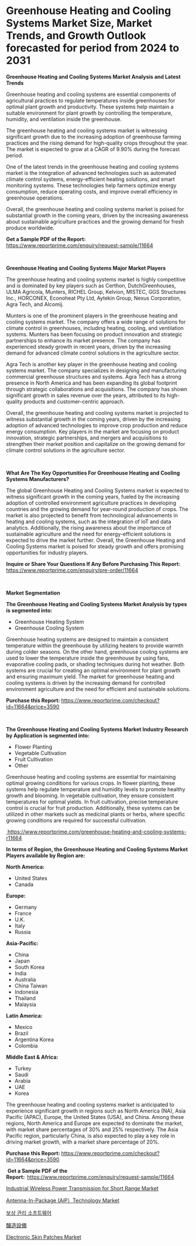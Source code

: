 <p><h1>Greenhouse Heating and Cooling Systems Market Size, Market Trends, and Growth Outlook forecasted for period from 2024 to 2031</h1></p><p><strong>Greenhouse Heating and Cooling Systems Market Analysis and Latest Trends</strong></p>
<p><p>Greenhouse heating and cooling systems are essential components of agricultural practices to regulate temperatures inside greenhouses for optimal plant growth and productivity. These systems help maintain a suitable environment for plant growth by controlling the temperature, humidity, and ventilation inside the greenhouse.</p><p>The greenhouse heating and cooling systems market is witnessing significant growth due to the increasing adoption of greenhouse farming practices and the rising demand for high-quality crops throughout the year. The market is expected to grow at a CAGR of 9.90% during the forecast period.</p><p>One of the latest trends in the greenhouse heating and cooling systems market is the integration of advanced technologies such as automated climate control systems, energy-efficient heating solutions, and smart monitoring systems. These technologies help farmers optimize energy consumption, reduce operating costs, and improve overall efficiency in greenhouse operations.</p><p>Overall, the greenhouse heating and cooling systems market is poised for substantial growth in the coming years, driven by the increasing awareness about sustainable agriculture practices and the growing demand for fresh produce worldwide.</p></p>
<p><strong>Get a Sample PDF of the Report:&nbsp;</strong> <a href="https://www.reportprime.com/enquiry/request-sample/11664">https://www.reportprime.com/enquiry/request-sample/11664</a></p>
<p>&nbsp;</p>
<p><strong>Greenhouse Heating and Cooling Systems Major Market Players</strong></p>
<p><p>The greenhouse heating and cooling systems market is highly competitive and is dominated by key players such as Certhon, DutchGreenhouses, ULMA Agricola, Munters, RICHEL Group, Kelvion, MISTEC, GGS Structures Inc., HORCONEX, Econoheat Pty Ltd, Aytekin Group, Nexus Corporation, Agra Tech, and Alcomij.</p><p>Munters is one of the prominent players in the greenhouse heating and cooling systems market. The company offers a wide range of solutions for climate control in greenhouses, including heating, cooling, and ventilation systems. Munters has been focusing on product innovation and strategic partnerships to enhance its market presence. The company has experienced steady growth in recent years, driven by the increasing demand for advanced climate control solutions in the agriculture sector.</p><p>Agra Tech is another key player in the greenhouse heating and cooling systems market. The company specializes in designing and manufacturing commercial greenhouse structures and systems. Agra Tech has a strong presence in North America and has been expanding its global footprint through strategic collaborations and acquisitions. The company has shown significant growth in sales revenue over the years, attributed to its high-quality products and customer-centric approach.</p><p>Overall, the greenhouse heating and cooling systems market is projected to witness substantial growth in the coming years, driven by the increasing adoption of advanced technologies to improve crop production and reduce energy consumption. Key players in the market are focusing on product innovation, strategic partnerships, and mergers and acquisitions to strengthen their market position and capitalize on the growing demand for climate control solutions in the agriculture sector.</p></p>
<p>&nbsp;</p>
<p><strong>What Are The Key Opportunities For Greenhouse Heating and Cooling Systems Manufacturers?</strong></p>
<p><p>The global Greenhouse Heating and Cooling Systems market is expected to witness significant growth in the coming years, fueled by the increasing adoption of controlled environment agriculture practices in developing countries and the growing demand for year-round production of crops. The market is also projected to benefit from technological advancements in heating and cooling systems, such as the integration of IoT and data analytics. Additionally, the rising awareness about the importance of sustainable agriculture and the need for energy-efficient solutions is expected to drive the market further. Overall, the Greenhouse Heating and Cooling Systems market is poised for steady growth and offers promising opportunities for industry players.</p></p>
<p><strong>Inquire or Share Your Questions If Any Before Purchasing This Report:</strong> <a href="https://www.reportprime.com/enquiry/pre-order/11664">https://www.reportprime.com/enquiry/pre-order/11664</a></p>
<p>&nbsp;</p>
<p><strong>Market Segmentation</strong></p>
<p><strong>The Greenhouse Heating and Cooling Systems Market Analysis by types is segmented into:</strong></p>
<p><ul><li>Greenhouse Heating System</li><li>Greenhouse Cooling System</li></ul></p>
<p><p>Greenhouse heating systems are designed to maintain a consistent temperature within the greenhouse by utilizing heaters to provide warmth during colder seasons. On the other hand, greenhouse cooling systems are used to lower the temperature inside the greenhouse by using fans, evaporative cooling pads, or shading techniques during hot weather. Both systems are crucial for creating an optimal environment for plant growth and ensuring maximum yield. The market for greenhouse heating and cooling systems is driven by the increasing demand for controlled environment agriculture and the need for efficient and sustainable solutions.</p></p>
<p><strong>Purchase this Report:&nbsp;</strong><a href="https://www.reportprime.com/checkout?id=11664&price=3590">https://www.reportprime.com/checkout?id=11664&price=3590</a></p>
<p>&nbsp;</p>
<p><strong>The Greenhouse Heating and Cooling Systems Market Industry Research by Application is segmented into:</strong></p>
<p><ul><li>Flower Planting</li><li>Vegetable Cultivation</li><li>Fruit Cultivation</li><li>Other</li></ul></p>
<p><p>Greenhouse heating and cooling systems are essential for maintaining optimal growing conditions for various crops. In flower planting, these systems help regulate temperature and humidity levels to promote healthy growth and blooming. In vegetable cultivation, they ensure consistent temperatures for optimal yields. In fruit cultivation, precise temperature control is crucial for fruit production. Additionally, these systems can be utilized in other markets such as medicinal plants or herbs, where specific growing conditions are required for successful cultivation.</p></p>
<p><a href="https://www.reportprime.com/greenhouse-heating-and-cooling-systems-r11664">&nbsp;https://www.reportprime.com/greenhouse-heating-and-cooling-systems-r11664</a></p>
<p><strong>In terms of Region, the Greenhouse Heating and Cooling Systems Market Players available by Region are:</strong></p>
<p>
    <p> <strong> North America: </strong>
        <ul>
            <li>United States</li>
            <li>Canada</li>
        </ul>
        </p> 
    <p> <strong> Europe: </strong>
        <ul>
            <li>Germany</li>
            <li>France</li>
            <li>U.K.</li>
            <li>Italy</li>
            <li>Russia</li>
        </ul>
        </p> 
    <p> <strong> Asia-Pacific: </strong>
        <ul>
            <li>China</li>
            <li>Japan</li>
            <li>South Korea</li>
            <li>India</li>
            <li>Australia</li>
            <li>China Taiwan</li>
            <li>Indonesia</li>
            <li>Thailand</li>
            <li>Malaysia</li>
        </ul>
        </p> 
    <p> <strong> Latin America: </strong>
        <ul>
            <li>Mexico</li>
            <li>Brazil</li>
            <li>Argentina Korea</li>
            <li>Colombia</li>
        </ul>
        </p> 
    <p> <strong> Middle East & Africa: </strong>
        <ul>
            <li>Turkey</li>
            <li>Saudi</li>
            <li>Arabia</li>
            <li>UAE</li>
            <li>Korea</li>
        </ul>
    </p>
    </p>
<p><p>The greenhouse heating and cooling systems market is anticipated to experience significant growth in regions such as North America (NA), Asia Pacific (APAC), Europe, the United States (USA), and China. Among these regions, North America and Europe are expected to dominate the market, with market share percentages of 30% and 25% respectively. The Asia Pacific region, particularly China, is also expected to play a key role in driving market growth, with a market share percentage of 20%.</p></p>
<p><strong>Purchase this Report: </strong><a href="https://www.reportprime.com/checkout?id=11664&price=3590">https://www.reportprime.com/checkout?id=11664&price=3590</a></p>
<p>&nbsp;<strong>Get a Sample PDF of the Report:&nbsp;&nbsp;</strong><a href="https://www.reportprime.com/enquiry/request-sample/11664">https://www.reportprime.com/enquiry/request-sample/11664</a></p>
<p><strong></strong></p>
<p><p><a href="https://issuu.com/reportprime-2/docs/industrial-wireless-power-transmiss_9c435c5e1d1d4c">Industrial Wireless Power Transmission for Short Range Market</a></p><p><a href="https://issuu.com/reportprime-2/docs/antenna-in-package-aiptechnology-ma_4349c57e9c90de">Antenna-In-Package (AiP）Technology Market</a></p><p><a href="https://medium.com/@kelvinfeenrey98677/%EB%B3%B4%EC%83%81-%EA%B4%80%EB%A6%AC-%EC%86%8C%ED%94%84%ED%8A%B8%EC%9B%A8%EC%96%B4-%EC%8B%9C%EC%9E%A5-%EA%B7%9C%EB%AA%A8-%EC%84%B1%EC%9E%A5-%EB%8F%99%ED%96%A5-%ED%86%B5%EA%B3%84-%EB%B0%8F-%EC%98%88%EC%B8%A1-2024-2031-0e957a5a1bc6">보상 관리 소프트웨어</a></p><p><a href="https://medium.com/@khkjaxbn36/%E9%86%B8%E9%80%A0%E6%A9%9F%E5%99%A8%E5%B8%82%E5%A0%B4%E8%AA%BF%E6%9F%BB%E3%83%AC%E3%83%9D%E3%83%BC%E3%83%88%E3%81%AB%E3%81%AF-2024%E5%B9%B4%E3%81%8B%E3%82%892031%E5%B9%B4%E3%81%BE%E3%81%A7%E3%81%AE%E4%BA%88%E6%83%B3%E3%81%95%E3%82%8C%E3%82%8B14-8-%E3%81%AEcagr%E6%88%90%E9%95%B7%E7%8E%87%E3%81%A7%E3%81%AE%E5%B8%82%E5%A0%B4%E8%A6%8F%E6%A8%A1-%E3%82%B7%E3%82%A7%E3%82%A2-%E3%81%8A%E3%82%88%E3%81%B3%E5%88%86%E6%9E%90%E3%81%8C%E5%90%AB%E3%81%BE%E3%82%8C%E3%81%A6%E3%81%84%E3%81%BE%E3%81%99-ff3b00fd5345">醸造設備</a></p><p><a href="https://medium.com/@amandaexton567/global-electronic-skin-patches-market-size-is-expected-to-reach-at-a-cagr-of-14-1-fb3492496196">Electronic Skin Patches Market</a></p></p>